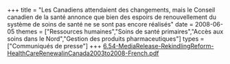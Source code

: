 +++
title = "Les Canadiens attendaient des changements, mais le Conseil canadien de la santé annonce que bien des espoirs de renouvellement du système de soins de santé ne se sont pas encore réalisés"
date = 2008-06-05
themes = ["Ressources humaines","Soins de santé primaires","Accès aux soins dans le Nord","Gestion des produits pharmaceutiques"]
types = ["Communiqués de presse"]
+++
[6.54-MediaRelease-RekindlingReform-HealthCareRenewalinCanada2003to2008-French.pdf](/files/6.54-MediaRelease-RekindlingReform-HealthCareRenewalinCanada2003to2008-French.pdf)
